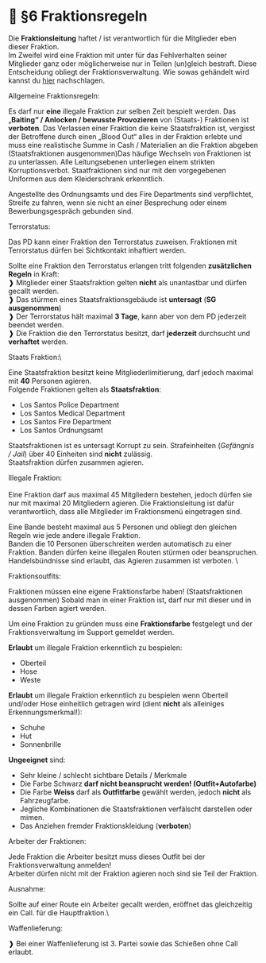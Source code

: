 # 👬 §6 Fraktionsregeln

Die **Fraktionsleitung** haftet / ist verantwortlich für die Mitglieder eben dieser Fraktion.\
Im Zweifel wird eine Fraktion mit unter für das Fehlverhalten seiner Mitglieder ganz oder möglicherweise nur in Teilen (un)gleich bestraft. Diese Entscheidung obliegt der Fraktionsverwaltung. Wie sowas gehändelt wird kannst du [hier](https://docs.google.com/document/d/1y0i4M58x\_gxb\_91SDHh9mboxBxhnxoVBSoUogDPYbeY/edit?usp=sharing) nachschlagen.

Allgemeine Fraktionsregeln:&#x20;

Es darf nur **eine** illegale Fraktion zur selben Zeit bespielt werden. Das „**Baiting“ / Anlocken / bewusste Provozieren** von (Staats-) Fraktionen ist **verboten**. Das Verlassen einer Fraktion die keine Staatsfraktion ist, vergisst der Betroffene durch einen „Blood Out“ alles in der Fraktion erlebte und muss eine realistische Summe in Cash / Materialien an die Fraktion abgeben (Staatsfraktionen ausgenommen)Das häufige Wechseln von Fraktionen ist zu unterlassen. Alle Leitungsebenen unterliegen einem strikten Korruptionsverbot. Staatfraktionen sind nur mit den vorgegebenen Uniformen aus dem Kleiderschrank erkenntlich.

Angestellte des Ordnungsamts und des Fire Departments sind verpflichtet, Streife zu fahren, wenn sie nicht an einer Besprechung oder einem Bewerbungsgespräch gebunden sind.

Terrorstatus: &#x20;

Das PD kann einer Fraktion den Terrorstatus zuweisen. Fraktionen mit Terrorstatus dürfen bei Sichtkontakt inhaftiert werden.&#x20;

Sollte eine Fraktion den Terrorstatus erlangen tritt folgenden **zusätzlichen Regeln** in Kraft:\
❱ Mitglieder einer Staatsfraktion gelten **nicht** als unantastbar und dürfen gecallt werden.\
❱ Das stürmen eines Staatsfraktionsgebäude ist **untersagt** (**SG ausgenommen**) \
❱ Der Terrorstatus hält maximal **3 Tage**, kann aber von dem PD jederzeit beendet werden.\
❱ Die Fraktion die den Terrorstatus besitzt, darf **jederzeit** durchsucht und **verhaftet** werden.&#x20;

Staats Fraktion:\


Eine Staatsfraktion besitzt keine Mitgliederlimitierung, darf jedoch maximal mit **40** Personen agieren.\
Folgende Fraktionen gelten als **Staatsfraktion**:

* Los Santos Police Department&#x20;
* Los Santos Medical Department
* Los Santos Fire Department
* Los Santos Ordnungsamt

Staatsfraktionen ist es untersagt Korrupt zu sein. Strafeinheiten (_Gefängnis / Jail_) über 40 Einheiten sind **nicht** zulässig. \
Staatsfraktion dürfen zusammen agieren.&#x20;

Illegale Fraktion:\
\
Eine Fraktion darf aus maximal 45 Mitgliedern bestehen, jedoch dürfen sie nur mit maximal 20 Mitgliedern agieren. Die Fraktionsleitung ist dafür verantwortlich, dass alle Mitglieder im Fraktionsmenü eingetragen sind.&#x20;

Eine Bande besteht maximal aus 5 Personen und obliegt den gleichen Regeln wie jede andere illegale Fraktion. \
Banden die 10 Personen überschreiten werden automatisch zu einer Fraktion. Banden dürfen keine illegalen Routen stürmen oder beanspruchen. Handelsbündnisse sind erlaubt, das Agieren zusammen ist verboten.  \


Fraktionsoutfits:&#x20;

Fraktionen müssen eine eigene Fraktionsfarbe haben!  (Staatsfraktionen ausgenommen) Sobald man in einer Fraktion ist, darf nur mit dieser und in dessen Farben agiert werden.&#x20;

Um eine Fraktion zu gründen muss eine **Fraktionsfarbe** festgelegt und der Fraktionsverwaltung im Support gemeldet werden.

**Erlaubt** um illegale Fraktion erkenntlich zu bespielen:

* Oberteil
* Hose
* Weste

**Erlaubt** um illegale Fraktion erkenntlich zu bespielen wenn Oberteil und/oder Hose einheitlich getragen wird (dient **nicht** als alleiniges Erkennungsmerkmal!):

* Schuhe
* Hut
* Sonnenbrille

**Ungeeignet** sind:

* Sehr kleine / schlecht sichtbare Details / Merkmale
* Die Farbe Schwarz **darf nicht beansprucht werden! (Outfit+Autofarbe)**
* Die Farbe **Weiss** darf als **Outfitfarbe** gewählt werden, jedoch **nicht** als Fahrzeugfarbe.
* Jegliche Kombinationen die Staatsfraktionen verfälscht darstellen oder mimen.
* Das Anziehen fremder Fraktionskleidung (**verboten**)

Arbeiter der Fraktionen:

Jede Fraktion die Arbeiter besitzt muss dieses Outfit bei der Fraktionsverwaltung anmelden!\
Arbeiter dürfen nicht mit der Fraktion agieren noch sind sie Teil der Fraktion.

Ausnahme:

Sollte auf einer Route ein Arbeiter gecallt werden, eröffnet das gleichzeitig ein Call. für die Hauptfraktion.\


Waffenlieferung:

❱ Bei einer Waffenlieferung ist 3. Partei sowie das Schießen ohne Call erlaubt.
